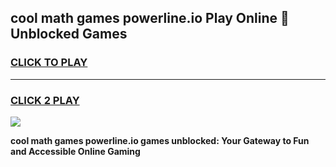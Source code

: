 
## cool math games powerline.io Play Online 👋 Unblocked Games
<h3>
<a href="https://news.freeplayer.one?title=cool_math_games_powerline.io&ref=17CMG">CLICK TO PLAY</a></h3>
<hr>

<h3>
<a href="https://news.freeplayer.one?title=cool_math_games_powerline.io&ref=17CMG">CLICK 2 PLAY</a>
  
</h3>

<a href="https://news.freeplayer.one?title=cool_math_games_powerline.io&ref=17CMG/"><img src="https://clearcache.store/games.png"></a>


**cool math games powerline.io games unblocked: Your Gateway to Fun and Accessible Online Gaming**
